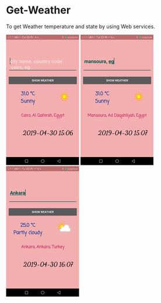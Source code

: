 # Get-Weather
To get Weather temperature and state by using Web services.

![alt text](https://github.com/AhmedOmr/Get-Weather/blob/master/screen%20(1).jpg)
![alt text](https://github.com/AhmedOmr/Get-Weather/blob/master/screen%20(2).jpg)
![alt text](https://github.com/AhmedOmr/Get-Weather/blob/master/screen%20(3).jpg)
